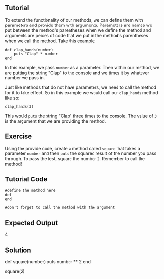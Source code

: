 Tutorial
--------
To extend the functionality of our methods, we can define them with parameters and provide them with arguments. Parameters are names we put between the method's parentheses when we define the method and arguments are peices of code that we put in the method's parentheses when we call the method. Take this example:

    def clap_hands(number)
        puts "Clap" * number
    end

In this example, we pass ```number``` as a parameter. Then within our method, we are putting the string "Clap" to the console and we times it by whatever number we pass in. 

Just like methods that do not have parameters, we need to call the method for it to take effect. So in this example we would call our ```clap_hands``` method like so:

    clap_hands(3)

This would ```puts``` the string "Clap" three times to the console. The value of ```3``` is the argument that we are providing the method.

Exercise
--------
Using the provide code, create a method called ```square``` that takes a parameter ```number``` and then ```puts``` the squared result of the number you pass through. To pass the test, square the number ```2```. Remember to call the method!

Tutorial Code
-------------
    #define the method here
    def
    end

    #don't forget to call the method with the argument

Expected Output
---------------
4

Solution
--------
def square(number)
    puts number ** 2
end

square(2)